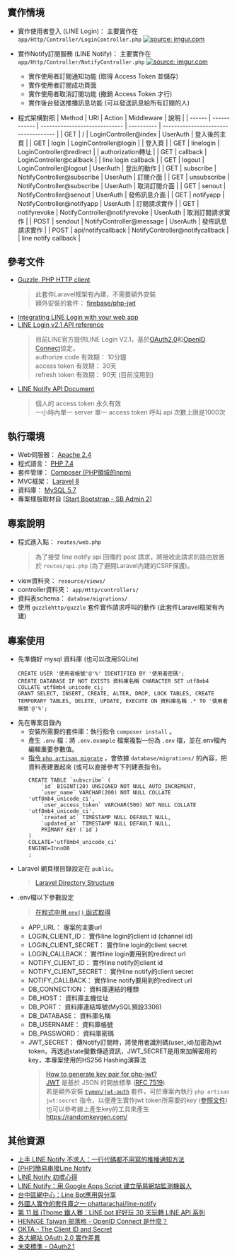 ## 實作情境

* 實作使用者登入 (LINE Login)： 主要實作在 `app/Http/Controller/LoginController.php`
  <a href="https://imgur.com/s6dJZPs"><img src="https://i.imgur.com/s6dJZPs.png" title="source: imgur.com" /></a>
  
* 實作Notify訂閱服務 (LINE Notify)： 主要實作在 `app/Http/Controller/NotifyController.php`
  <a href="https://imgur.com/cYBPtpp"><img src="https://i.imgur.com/cYBPtpp.png" title="source: imgur.com" /></a>
  * 實作使用者訂閱通知功能 (取得 Access Token 並儲存)
  * 實作使用者訂閱成功頁面
  * 實作使用者取消訂閱功能 (撤銷 Access Token 才行)
  * 實作後台發送推播訊息功能 (可以發送訊息給所有訂閱的人)
* 程式架構對照
    | Method | URI          | Action                        | Middleware | 說明                                 |
    | ------ | ------------ | ----------------------------- | ---------- | ------------------------------------ |
    | GET    | /            | LoginController@index         | UserAuth   | 登入後的主頁                         |
    | GET    | login        | LoginController@login         |            | 登入頁                               |
    | GET    | linelogin    | LoginController@redirect      |            | authorization轉址                    |
    | GET    | callback     | LoginController@callback      |            | line login callback  |
    | GET    | logout       | LoginController@logout        | UserAuth   | 登出的動作                           |
    | GET    | subscribe    | NotifyController@subscribe    | UserAuth   | 訂閱介面                             |
    | GET    | unsubscribe  | NotifyController@subscribe    | UserAuth   | 取消訂閱介面                         |
    | GET    | senout       | NotifyController@senout       | UserAuth   | 發佈訊息介面                         |
    | GET    | notifyapp    | NotifyController@notifyapp    | UserAuth   | 訂閱請求實作                           |
    | GET    | notifyrevoke | NotifyController@notifyrevoke | UserAuth   | 取消訂閱請求實作                     |
    | POST   | sendout      | NotifyController@message      | UserAuth   | 發佈訊息請求實作                      |
    | POST   | api/notifycallback  | NotifyController@notifycallback      |    | line notify callback          |

## 參考文件

* [Guzzle, PHP HTTP client](https://docs.guzzlephp.org/en/stable/index.html)
    > 此套件Laravel框架有內建，不需要額外安裝<br>
    > 額外安裝的套件： [firebase/php-jwt](https://github.com/firebase/php-jwt)
* [Integrating LINE Login with your web app](https://developers.line.biz/en/docs/line-login/integrate-line-login/)
* [LINE Login v2.1 API reference](https://developers.line.biz/en/reference/line-login/)
    > 目前LINE官方提供LINE Login V2.1，基於[OAuth2.0](https://oauth.net/2/)和[OpenID Connect](https://openid.net/connect/)協定。 <br>
    > authorize code 有效期： 10分鐘<br>
    > access token 有效期： 30天<br>
    > refresh token 有效期： 90天 (目前沒用到)
* [LINE Notify API Document](https://notify-bot.line.me/doc/en/)
    > 個人的 access token 永久有效<br>
    > 一小時內單一 server 單一 access token 呼叫 api 次數上限是1000次

## 執行環境

* Web伺服器： [Apache 2.4](https://httpd.apache.org/)
* 程式語言： [PHP 7.4](https://www.php.net/)
* 套件管理： [Composer (PHP領域的npm)](https://getcomposer.org/)
* MVC框架： [Laravel 8](https://laravel.com/docs/8.x)
* 資料庫： [MySQL 5.7](https://www.mysql.com/)
* 專案樣版取材自 [[Start Bootstrap - SB Admin 2](https://startbootstrap.com/theme/sb-admin-2)]

## 專案說明

* 程式進入點： `routes/web.php`
  > 為了接受 line notify api 回傳的 post 請求，將接收此請求的路由放置於 `routes/api.php` (為了避開Laravel內建的CSRF保護)。
* view資料夾： `resource/views/`
* controller資料夾： `app/Http/controllers/`
* 資料表schema： `databse/migrations/`
* 使用 `guzzlehttp/guzzle` 套件實作請求呼叫的動作 (此套件Laravel框架有內建)

## 專案使用

* 先準備好 mysql 資料庫 (也可以改用SQLite)
  ```sql=
  CREATE USER '使用者帳號'@'%' IDENTIFIED BY '使用者密碼';
  CREATE DATABASE IF NOT EXISTS 資料庫名稱 CHARACTER SET utf8mb4 COLLATE utf8mb4_unicode_ci;
  GRANT SELECT, INSERT, CREATE, ALTER, DROP, LOCK TABLES, CREATE TEMPORARY TABLES, DELETE, UPDATE, EXECUTE ON 資料庫名稱 .* TO '使用者帳號'@'%';
  ```
* 先在專案目錄內
  * 安裝所需要的套件庫：執行指令 `composer install` 。
  * 產生 `.env` 檔：將 `.env.example` 檔案複製一份為 `.env` 檔，並在.env檔內編輯重要參數值。
  * [指令 `php artisan migrate`](https://laravel.com/docs/8.x/migrations#running-migrations) ，會依據 `database/migrations/` 的內容，把資料表建置起來 (或可以直接參考下列建表指令)。
    ```sql=
    CREATE TABLE `subscribe` (
        `id` BIGINT(20) UNSIGNED NOT NULL AUTO_INCREMENT,
        `user_name` VARCHAR(200) NOT NULL COLLATE 'utf8mb4_unicode_ci',
        `user_access_token` VARCHAR(500) NOT NULL COLLATE 'utf8mb4_unicode_ci',
        `created_at` TIMESTAMP NULL DEFAULT NULL,
        `updated_at` TIMESTAMP NULL DEFAULT NULL,
        PRIMARY KEY (`id`)
    )
    COLLATE='utf8mb4_unicode_ci'
    ENGINE=InnoDB
    ;
    ```
* Laravel 網頁根目錄設定在 `public`。
  > [Laravel Directory Structure](https://laravel.com/docs/8.x/structure)
* .env檔以下參數設定
  > [在程式中用 `env()` 函式取得](https://laravel.com/docs/8.x/configuration)
  * APP_URL： 專案的主要url
  * LOGIN_CLIENT_ID： 實作line login的client id (channel id)
  * LOGIN_CLIENT_SECRET： 實作line login的client secret
  * LOGIN_CALLBACK： 實作line login要用到的redirect url
  * NOTIFY_CLIENT_ID： 實作line notify的client id
  * NOTIFY_CLIENT_SECRET： 實作line notify的client secret
  * NOTIFY_CALLBACK： 實作line notify要用到的redirect url
  * DB_CONNECTION： 資料庫連結的種類
  * DB_HOST： 資料庫主機位址
  * DB_PORT： 資料庫連結埠號(MySQL預設3306)
  * DB_DATABASE： 資料庫名稱
  * DB_USERNAME： 資料庫帳號
  * DB_PASSWORD： 資料庫密碼
  * JWT_SECRET： 傳Notify訂閱時，將使用者識別碼(user_id)加密為jwt token，再透過state變數傳遞資訊，JWT_SECRET是用來加解密用的key，本專案使用的HS256 Hashing演算法
    > [How to generate key pair for php-jwt?](https://stackoverflow.com/questions/51327584/how-to-generate-key-pair-for-php-jwt)<br>
    > [JWT](https://jwt.io/) 是基於 JSON 的開放標準 ([RFC 7519](https://datatracker.ietf.org/doc/html/rfc7519)) <br>
    > 若是額外安裝 [`tymon/jwt-auth`](https://packagist.org/packages/tymon/jwt-auth) 套件，可於專案內執行 `php artisan jwt:secret` 指令，以便產生實作jwt token所需要的key ([參照文件](https://jwt-auth.readthedocs.io/en/develop/laravel-installation/#generate-secret-key))<br>
    > 也可以參考線上產生key的工具來產生 https://randomkeygen.com/

## 其他資源

* [上手 LINE Notify 不求人：一行代碼都不用寫的推播通知方法](https://blog.miniasp.com/post/2020/02/17/Go-Through-LINE-Notify-Without-Any-Code)
* [[PHP]簡易串接Line Notify](https://kira5033.github.io/2019/06/php%E7%B0%A1%E6%98%93%E4%B8%B2%E6%8E%A5line-notify/)
* [LINE Notify 初嚐心得](https://jackkuo-tw.medium.com/line-notify-%E5%88%9D%E5%9A%90%E5%BF%83%E5%BE%97-7ea0292907c6)
* [LINE Notify：用 Google Apps Script 建立簡易網站監測機器人](https://www.letswrite.tw/line-notify-gas/)
* [台中區網中心：Line Bot應用與分享](https://www.tcrc.edu.tw/set/new-list/linebot)
* [外國人實作的套件庫之一 phattarachai/line-notify](https://github.com/phattarachai/line-notify)
* [第 11 屆 iThome 鐵人賽：LINE bot 好好玩 30 天玩轉 LINE API 系列](https://ithelp.ithome.com.tw/users/20117701/ironman/2634)
* [HENNGE Taiwan 部落格 - OpenID Connect 是什麼？](https://hennge.com/tw/blog/what-is-openid-connect.html)
* [OKTA - The Client ID and Secret](https://www.oauth.com/oauth2-servers/client-registration/client-id-secret/)
* [各大網站 OAuth 2.0 實作差異](https://blog.yorkxin.org/posts/oauth2-implementation-differences-among-famous-sites.html)
* [未來標準 - OAuth2.1](https://oauth.net/2.1/)
